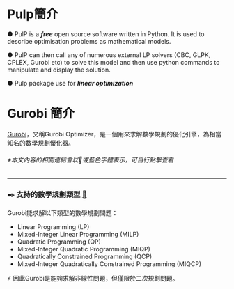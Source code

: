 # Pulp簡介

● PulP is a ***free*** open source software written in Python. It is used to describe optimisation problems as mathematical models.

● PulP can then call any of numerous external LP solvers (CBC, GLPK, CPLEX, Gurobi etc) to solve this model and then use python commands to manipulate and display the solution.

● Pulp package use for ***linear optimization***




# Gurobi 簡介

[Gurobi](http://www.gurobi.com/index)，又稱Gurobi Optimizer，是一個用來求解數學規劃的優化引擎，為相當知名的數學規劃優化器。
###### ※本文內容的相關連結會以:link:或藍色字體表示，可自行點擊查看
-------
### :black_nib: 支持的數學規劃類型 [:link:](http://www.gurobi.com/products/features-benefits)
Gurobi能求解以下類型的數學規劃問題：
<br>

- Linear Programming (LP)
- Mixed-Integer Linear Programming (MILP)
- Quadratic Programming (QP)
- Mixed-Integer Quadratic Programming (MIQP)
- Quadratically Constrained Programming (QCP)
- Mixed-Integer Quadratically Constrained Programming (MIQCP)

:zap: 因此Gurobi是能夠求解非線性問題，但僅限於二次規劃問題。




